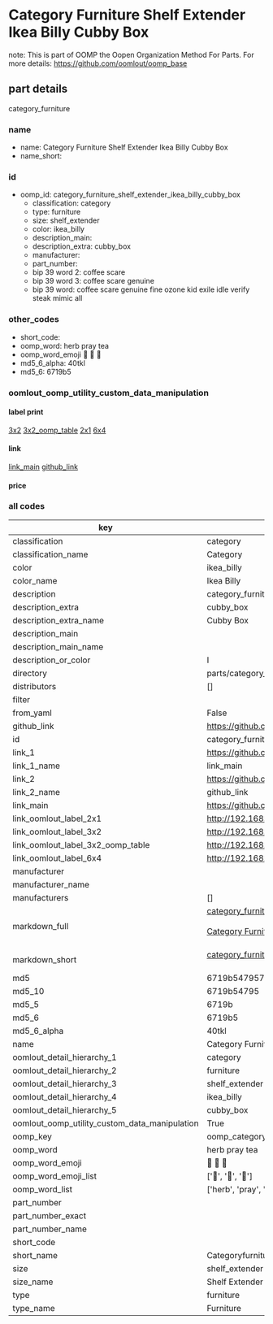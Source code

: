 # Category Furniture Shelf Extender Ikea Billy Cubby Box  

note: This is part of OOMP the Oopen Organization Method For Parts. For more details: https://github.com/oomlout/oomp_base

##  part details



category_furniture

### name
* name: Category Furniture Shelf Extender Ikea Billy Cubby Box
* name_short: 
### id
* oomp_id: category_furniture_shelf_extender_ikea_billy_cubby_box
  * classification: category
  * type: furniture
  * size: shelf_extender
  * color: ikea_billy
  * description_main: 
  * description_extra: cubby_box
  * manufacturer: 
  * part_number: 
  * bip 39 word 2: coffee scare
  * bip 39 word 3: coffee scare genuine
  * bip 39 word: coffee scare genuine fine ozone kid exile idle verify steak mimic all

### other_codes
* short_code: 
* oomp_word: herb pray tea
* oomp_word_emoji :herb: :pray: :tea:
* md5_6_alpha: 40tkl
* md5_6: 6719b5






### oomlout_oomp_utility_custom_data_manipulation
#### label print
[3x2](http://192.168.1.245:1112/?label=oomp%2040tkl)
[3x2_oomp_table](http://192.168.1.107:1112/?label=oomp%2040tkl)
[2x1](http://192.168.1.242:1112/?label=oomp%2040tkl)
[6x4](http://192.168.1.55:1112/?label=oomp%2040tkl)    

#### link

[link_main](https://github.com/oomlout/oomlout_oomp_current_version_messy/tree/main/parts/category_furniture_shelf_extender_ikea_billy_cubby_box) [github_link](https://github.com/oomlout/oomlout_oomp_part_src/tree/main/parts/category_furniture_shelf_extender_ikea_billy_cubby_box)                             

#### price







### all codes 
| key | value |  
| --- | --- |  
| classification | category |  
| classification_name | Category |  
| color | ikea_billy |  
| color_name | Ikea Billy |  
| description | category_furniture |  
| description_extra | cubby_box |  
| description_extra_name | Cubby Box |  
| description_main |  |  
| description_main_name |  |  
| description_or_color | I  |  
| directory | parts/category_furniture_shelf_extender_ikea_billy_cubby_box |  
| distributors | [] |  
| filter |  |  
| from_yaml | False |  
| github_link | https://github.com/oomlout/oomlout_oomp_part_src/tree/main/parts/category_furniture_shelf_extender_ikea_billy_cubby_box |  
| id | category_furniture_shelf_extender_ikea_billy_cubby_box |  
| link_1 | https://github.com/oomlout/oomlout_oomp_current_version_messy/tree/main/parts/category_furniture_shelf_extender_ikea_billy_cubby_box |  
| link_1_name | link_main |  
| link_2 | https://github.com/oomlout/oomlout_oomp_part_src/tree/main/parts/category_furniture_shelf_extender_ikea_billy_cubby_box |  
| link_2_name | github_link |  
| link_main | https://github.com/oomlout/oomlout_oomp_current_version_messy/tree/main/parts/category_furniture_shelf_extender_ikea_billy_cubby_box |  
| link_oomlout_label_2x1 | http://192.168.1.242:1112/?label=oomp%2040tkl |  
| link_oomlout_label_3x2 | http://192.168.1.245:1112/?label=oomp%2040tkl |  
| link_oomlout_label_3x2_oomp_table | http://192.168.1.107:1112/?label=oomp%2040tkl |  
| link_oomlout_label_6x4 | http://192.168.1.55:1112/?label=oomp%2040tkl |  
| manufacturer |  |  
| manufacturer_name |  |  
| manufacturers | [] |  
| markdown_full | [category_furniture_shelf_extender_ikea_billy_cubby_box](https://github.com/oomlout/oomlout_oomp_current_version_messy/tree/main/parts/category_furniture_shelf_extender_ikea_billy_cubby_box)<br>[](https://github.com/oomlout/oomlout_oomp_current_version_messy/tree/main/parts/category_furniture_shelf_extender_ikea_billy_cubby_box)<br>[Category Furniture Shelf Extender Ikea Billy Cubby Box](https://github.com/oomlout/oomlout_oomp_current_version_messy/tree/main/parts/category_furniture_shelf_extender_ikea_billy_cubby_box)<br><br> |  
| markdown_short | [category_furniture_shelf_extender_ikea_billy_cubby_box](https://github.com/oomlout/oomlout_oomp_current_version_messy/tree/main/parts/category_furniture_shelf_extender_ikea_billy_cubby_box)<br><br> |  
| md5 | 6719b5479570a9f5e94f456cc2b01169 |  
| md5_10 | 6719b54795 |  
| md5_5 | 6719b |  
| md5_6 | 6719b5 |  
| md5_6_alpha | 40tkl |  
| name | Category Furniture Shelf Extender Ikea Billy Cubby Box |  
| oomlout_detail_hierarchy_1 | category |  
| oomlout_detail_hierarchy_2 | furniture |  
| oomlout_detail_hierarchy_3 | shelf_extender |  
| oomlout_detail_hierarchy_4 | ikea_billy |  
| oomlout_detail_hierarchy_5 | cubby_box |  
| oomlout_oomp_utility_custom_data_manipulation | True |  
| oomp_key | oomp_category_furniture_shelf_extender_ikea_billy_cubby_box |  
| oomp_word | herb pray tea |  
| oomp_word_emoji | :herb: :pray: :tea: |  
| oomp_word_emoji_list | [':herb:', ':pray:', ':tea:'] |  
| oomp_word_list | ['herb', 'pray', 'tea'] |  
| part_number |  |  
| part_number_exact |  |  
| part_number_name |  |  
| short_code |  |  
| short_name | Categoryfurniture |  
| size | shelf_extender |  
| size_name | Shelf Extender |  
| type | furniture |  
| type_name | Furniture |  
